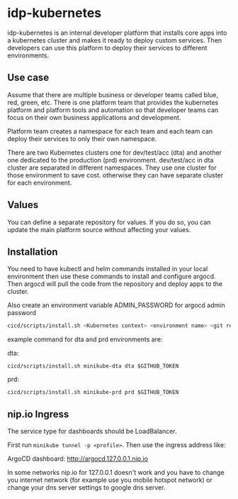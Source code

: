 # idp-kubernetes

idp-kubernetes is an internal developer platform that installs core apps into a kubernetes cluster and makes it ready to deploy custom services. Then developers can use this platform to deploy their services to different environments.

## Use case

Assume that there are multiple business or developer teams called blue, red, green, etc. There is one platform team that provides the kubernetes platform and platform tools and automation so that developer teams can focus on their own business applications and development.

Platform team creates a namespace for each team and each team can deploy their services to only their own namespace.

There are two Kubernetes clusters one for dev/test/acc (dta) and another one dedicated to the production (prd) environment. dev/test/acc in dta cluster are separated in different namespaces. They use one cluster for those environment to save cost. otherwise they can have separate cluster for each environment.

## Values

You can define a separate repository for values. If you do so, you can update the main platform source without affecting your values.

## Installation

You need to have kubectl and helm commands installed in your local environment then use these commands to install and configure argocd. Then argocd will pull the code from the repository and deploy apps to the cluster.

Also create an environment variable ADMIN_PASSWORD for argocd admin password

```bash
cicd/scripts/install.sh <Kubernetes context> <environment name> <git repository token>
```

example command for dta and prd environments are:

dta:
```
cicd/scripts/install.sh minikube-dta dta $GITHUB_TOKEN
```

prd:
```
cicd/scripts/install.sh minikube-prd prd $GITHUB_TOKEN
```
## nip.io Ingress

The service type for dashboards should be LoadBalancer.

First run `minikube tunnel -p <profile>`. Then use the ingress address like:

ArgoCD dashboard: http://argocd.127.0.0.1.nip.io

In some networks nip.io for 127.0.0.1 doesn't work and you have to change you internet network (for example use you mobile hotspot network) or change your dns server settings to google dns server.
